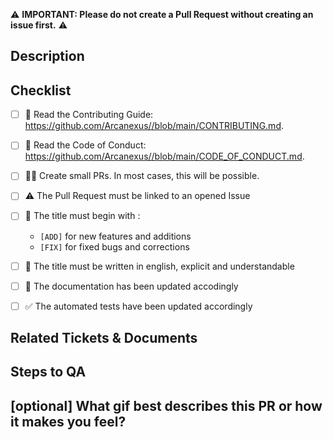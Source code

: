 ⚠️ **IMPORTANT: Please do not create a Pull Request without creating an issue first.** ⚠️

## Description
<!-- 
Please do not leave this blank 
This PR [adds/removes/fixes/replaces] the [feature/bug/etc]. 
-->


## Checklist
- [ ] 📖 Read the Contributing Guide: [https://github.com/Arcanexus/<project>/blob/main/CONTRIBUTING.md](https://github.com/Arcanexus/<project>/blob/main/CONTRIBUTING.md).
- [ ] 📖 Read the Code of Conduct: [https://github.com/Arcanexus/<project>/blob/main/CODE_OF_CONDUCT.md](https://github.com/Arcanexus/<project>/blob/main/CODE_OF_CONDUCT.md).
- [ ] 👷‍♀️ Create small PRs. In most cases, this will be possible.
- [ ] ⚠️ The Pull Request must be linked to an opened Issue
- [ ] 📝 The title must begin with :
  - ```[ADD]``` for new features and additions
  - ```[FIX]``` for fixed bugs and corrections
- [ ] 📝 The title must be written in english, explicit and understandable
- [ ] 📗 The documentation has been updated accodingly
- [ ] ✅ The automated tests have been updated accordingly


## Related Tickets & Documents
<!-- 
Please use this format link issue numbers: Closes #123
https://docs.github.com/en/free-pro-team@latest/github/managing-your-work-on-github/linking-a-pull-request-to-an-issue#linking-a-pull-request-to-an-issue-using-a-keyword 
-->


## Steps to QA
<!-- 
Please provide some steps for the reviewer to test your change. If you have wrote tests, you can mention that here instead.

1. Click a link
2. Do this thing
3. Validate you see the thing working
-->


## [optional] What gif best describes this PR or how it makes you feel?



<!-- note: PRs with deleted sections will be marked invalid -->

<!--
  For Work In Progress Pull Requests, please use the Draft PR feature,
  see https://github.blog/2019-02-14-introducing-draft-pull-requests/ for further details.
  
  For a timely review/response, please avoid force-pushing additional
  commits if your PR already received reviews or comments.
-->
